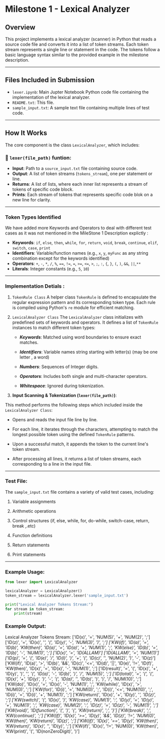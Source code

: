 # Milestone 1 - Lexical Analyzer

## Overview

This project implements a lexical analyzer (scanner) in Python that reads a source code file and converts it into a list of token streams. 
Each token stream represents a single line or statement in the code. 
The tokens follow a basic language syntax similar to the provided example in the milestone description.

----------------------------------------------------

## Files Included in Submission

- `lexer.ipynb`: Main Jupter Notebook Python code file containing the implementation of the lexical analyzer.
- `README.txt`: This file.
- `sample_input.txt`: A sample text file containing multiple lines of test code.

-----------------------------------------------------

## How It Works

The core component is the class `LexicalAnalyzer`, which includes:

### 🔹 `lexer(file_path)` funtion:

- **Input**: Path to a `source_input.txt` file containing source code.
- **Output**: A list of token streams (`tokens_stream`), one per statement or line.
- **Returns**: A list of lists, where each inner list represents a stream of tokens of specific code block.
- **Prints**: Each stream of tokens that represents specific code blok on a new line for clarity.

-----------------------------------------------------

###  Token Types Identified

We have added more Keywords and Operators to deal with different test cases as it was not mentioned in the MileStone 1 Description explictly :

- **Keywords**: `if`, `else`, `then`, `while`, `for`, `return`, `void`, `break`, `continue`, `elif`, `switch`, `case`, `print`
- **Identifiers**: Variable/function names (e.g., `x`, `y`, `myFunc` as any string combination except for the keywords identified)
- **Operators**: `+`, `-`, `*`, `/`, `%`, `==`, `!=`, `=`, `>=`, `<=`, `>`, `;`, `:`, `{`, `}`, `(`, `)`, `&&`, `||`,`**`
- **Literals**: Integer constants (e.g., `5`, `10`)


-----------------------------------------------------

### Implementation Detials :

1. `TokenRule Class`
    A helper class `TokenRule` is defined to encapsulate the regular expression pattern and its corresponding token type. Each rule is compiled using Python's `re` module for efficient matching.

2. `LexicalAnalyzer Class`
    The `LexicalAnalyzer` class initializes with predefined sets of keywords and operators. It defines a list of `TokenRule` instances to match different token types:

    - ***Keywords***: Matched using word boundaries to ensure exact matches.

    - ***Identifiers***: Variable names string starting with letter(s) (may be one letter , a word)

    - ***Numbers***: Sequences of Integer digits.

    - ***Operators***: Includes both single and multi-character operators.

    - ***Whitespace***: Ignored during tokenization.

3. **Input Scanning & Tokenization (`lexer(file_path)`)**:

This method performs the following steps which included inside the `LexicalAnalyzer Class`:
 
- Opens and reads the input file line by line.

- For each line, it iterates through the characters, attempting to match the longest possible token using the defined `TokenRule` patterns.

- Upon a successful match, it appends the token to the current line's token stream.

- After processing all lines, it returns a list of token streams, each corresponding to a line in the input file.

-----------------------------------------------------


###  Test File: 

The `sample_input.txt` file contains a variety of valid test cases, including:

1. Variable assignments

2. Arithmetic operations

3. Control structures (if, else, while, for, do-while, switch-case, return, break ,.etc)

4. Function definitions

5. Return statements

6. Print statements

-----------------------------------------------------


### Example Usage: 
```python
from lexer import LexicalAnalyzer

lexicalAnalyzer = LexicalAnalyzer()
token_stream = lexicalAnalyzer.lexer('sample_input.txt')

print("Lexical Analyzer Tokens Stream:")
for stream in token_stream:
    print(stream) 
```

### Example Output:

Lexical Analyzer Tokens Stream:
['ID(x)', '=', 'NUM(5)', '+', 'NUM(2)', ';']
['ID(z)', '=', 'ID(x)', '*', '(', 'ID(y)', '-', 'NUM(3)', ')', ';']
['KW(if)', 'ID(a)', '=', 'ID(b)', 'KW(then)', 'ID(a)', '=', 'ID(a)', '+', 'NUM(1)', ';', 'KW(else)', 'ID(b)', '=', 'ID(b)', '-', 'NUM(1)', ';']
['ID(x)', '=', 'ID(ALLAM)']
['ID(ALLAM)', '=', 'NUM(1)']
['ID(p)', '=', '(', 'ID(e)', '/', 'ID(l)', ')', '+', '(', 'ID(c)', '*', 'NUM(2)', ')', '-', 'ID(z)']
['KW(if)', 'ID(a)', '>', 'ID(b)', '&&', 'ID(c)', '<=', 'ID(d)', '||', 'ID(e)', '!=', 'ID(f)', 'KW(then)', 'ID(x)', '=', 'ID(x)', '-', 'NUM(1)', ';']
['ID(result)', '=', '(', 'ID(x)', '+', 'ID(y)', ')', '*', '(', 'ID(a)', '-', 'ID(b)', ')', '/', 'NUM(5)', ';']
['ID(total)', '=', '(', '(', 'ID(x)', '+', 'ID(y)', ')', '-', '(', 'ID(a)', '*', 'ID(b)', ')', ')', '/', 'NUM(10)', ';']
['KW(do)', 'ID(x)', '=', 'ID(x)', '-', 'NUM(1)', ';', 'KW(while)', 'ID(x)', '>', 'NUM(0)', ';']
['KW(for)', 'ID(i)', '=', 'NUM(0)', ';', 'ID(i)', '<=', 'NUM(10)', ';', 'ID(i)', '=', 'ID(i)', '+', 'NUM(1)', ';']
['KW(return)', 'ID(x)', '+', 'ID(y)', '*', 'ID(z)', ';']
['KW(switch)', '(', 'ID(x)', ')', 'KW(case)', 'NUM(1)', ':', 'ID(y)', '=', 'ID(y)', '+', 'NUM(1)', ';', 'KW(case)', 'NUM(2)', ':', 'ID(z)', '=', 'ID(z)', '-', 'NUM(1)', ';']
['KW(void)', 'ID(function)', '(', ')', '{', 'KW(return)', ';', '}']
['KW(break)', ';', 'KW(continue)', ';']
['KW(if)', 'ID(x)', '>=', 'ID(y)', '&&', 'ID(z)', '!=', 'NUM(0)', 'KW(then)', 'KW(return)', 'ID(z)', ';']
['KW(if)', 'ID(x)', '==', 'ID(y)', 'KW(then)', 'KW(return)', 'ID(x)', '*', 'ID(y)', ';']
['KW(if)', 'ID(x)', '!=', 'NUM(0)', 'KW(then)', 'KW(print)', '(', 'ID(nonZeroDigit)', ')']
